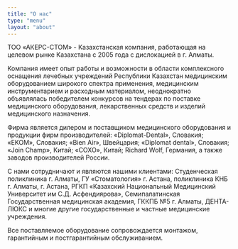 ```yaml
---
title: "О нас"
type: "menu"
layout: "about"
---
```


ТОО «АКЕРС-СТОМ» - Казахстанская компания, работающая на целевом рынке Казахстана с 2005 года с дислокацией в г. Алматы.

Компания имеет опыт работы и возможности в области комплексного оснащения лечебных учреждений Республики Казахстан медицинским оборудованием широкого спектра применения, медицинским инструментарием и расходным материалом, неоднократно объявлялась победителем конкурсов на тендерах по поставке медицинского оборудования, лекарственных средств и изделий медицинского назначения.

Фирма является дилером и поставщиком медицинского оборудования и продукции фирм производителей: «Diplomat-Dental», Словакия; «EKOM», Словакия; «Bien Air», Швейцария; «Diplomat dental», Словакия; «Join Champ», Китай; «СОХО», Китай; Richard Wolf, Германия, а также заводов производителей России.

С нами сотрудничают и являются нашими клиентами: Студенческая поликлиника г. Алматы, ГУ «Стоматология» г. Астана, поликлиника КНБ г. Алматы, г. Астана, РГКП «Казахский Национальный Медицинский Университет им С.Д. Асфендиярова», Семипалатинская Государственная медицинская академия, ГККПБ №5 г. Алматы, ДЕНТА-ЛЮКС и многие другие государственные и частные медицинские учреждения.

Все поставляемое оборудование сопровождается монтажом, гарантийным и постгарантийным обслуживанием.
